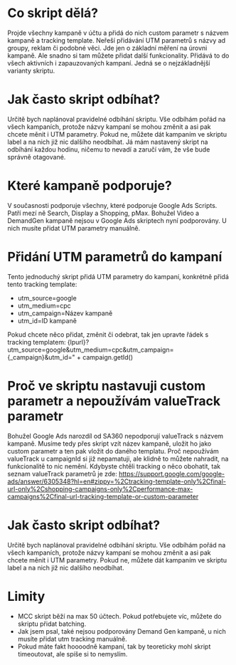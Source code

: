 # Co skript dělá?
Projde všechny kampaně v účtu a přidá do nich custom parametr s názvem kampaně a tracking template. Neřeší přidávání UTM parametrů s názvy ad groupy, reklam či podobné věci. Jde jen o základní měření na úrovni kampaně. Ale snadno si tam můžete přidat další funkcionality. Přidává to do všech aktivních i zapauzovaných kampaní. Jedná se o nejzákladnější varianty skriptu.

# Jak často skript odbíhat?
Určitě bych naplánoval pravidelné odbíhání skriptu. Vše odbíhám pořád na všech kampaních, protože názvy kampaní se mohou změnit a asi pak chcete měnit i UTM parametry. Pokud ne, můžete dát kampaním ve skriptu label a na nich již nic dalšího neodbíhat. Já mám nastavený skript na odbíhání každou hodinu, ničemu to nevadí a zaručí vám, že vše bude správně otagované.

# Které kampaně podporuje?
V současnosti podporuje všechny, které podporuje Google Ads Scripts. Patří mezí ně Search, Display a Shopping, pMax. Bohužel Video a DemandGen kampaně nejsou v Google Ads skriptech nyní podporovány. U nich musíte přidat UTM parametry manuálně.

# Přidání UTM parametrů do kampaní
Tento jednoduchý skript přidá UTM parametry do kampaní, konkrétně přidá tento tracking template:
* utm_source=google
* utm_medium=cpc
* utm_campaign=Název kampaně
* utm_id=ID kampaně

Pokud chcete něco přidat, změnit či odebrat, tak jen upravte řádek s tracking templatem:
{lpurl}?utm_source=google&utm_medium=cpc&utm_campaign={_campaign}&utm_id=" + campaign.getId()

# Proč ve skriptu nastavuji custom parametr a nepoužívám valueTrack parametr
Bohužel Google Ads narozdíl od SA360 nepodporují valueTrack s názvem kampaně. Musíme tedy přes skript vzít název kampaně, uložit ho jako custom parametr a ten pak vložit do daného templatu. Proč nepoužívám valueTrack u campaignId si již nepamatuji, ale klidně to můžete nahradit, na funkcionalitě to nic nemění. Kdybyste chtěli tracking o něco obohatit, tak seznam valueTrack parametrů je zde:
https://support.google.com/google-ads/answer/6305348?hl=en#zippy=%2Ctracking-template-only%2Cfinal-url-only%2Cshopping-campaigns-only%2Cperformance-max-campaigns%2Cfinal-url-tracking-template-or-custom-parameter

# Jak často skript odbíhat?
Určitě bych naplánoval pravidelné odbíhání skriptu. Vše odbíhám pořád na všech kampaních, protože názvy kampaní se mohou změnit a asi pak chcete měnit i UTM parametry. Pokud ne, můžete dát kampaním ve skriptu label a na nich již nic dalšího neodbíhat.

# Limity
* MCC skript běží na max 50 účtech. Pokud potřebujete víc, můžete do skriptu přidat batching.
* Jak jsem psal, také nejsou podporovány Demand Gen kampaně, u nich musíte přidat utm tracking manuálně.
* Pokud máte fakt hoooodně kampaní, tak by teoreticky mohl skript timeoutovat, ale spíše si to nemyslím.
